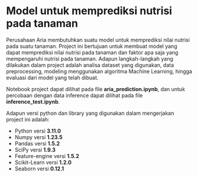 # Model untuk memprediksi nutrisi pada tanaman

Perusahaan Aria membutuhkan suatu model untuk memprediksi nilai nutrisi pada suatu tanaman. Project ini bertujuan untuk membuat model yang dapat memprediksi nilai nutrisi pada tanaman dan faktor apa saja yang mempengaruhi nutrisi pada tanaman. Adapun langkah-langkah yang dilakukan dalam project adalah analisa dataset yang digunakan, data preprocessing, modeling menggunakan algoritma Machine Learning, hingga evaluasi dari model yang telah dibuat.

Notebook project dapat dilihat pada file <b>aria_prediction.ipynb</b>, dan untuk percobaan dengan data inference dapat dilihat pada file <b>inference_test.ipynb</b>.

Adapun versi python dan library yang digunakan dalam mengerjakan project ini adalah:
<ul>
    <li>Python versi <b>3.11.0</b></li>
    <li>Numpy versi <b>1.23.5</b></li>
    <li>Pandas versi <b>1.5.2</b></li>
    <li>SciPy versi <b>1.9.3</b></li>
    <li>Feature-engine versi <b>1.5.2</b></li>
    <li>Scikit-Learn versi <b>1.2.0</b></li>
    <li>Seaborn versi <b>0.12.1</b></li>
</ul>
